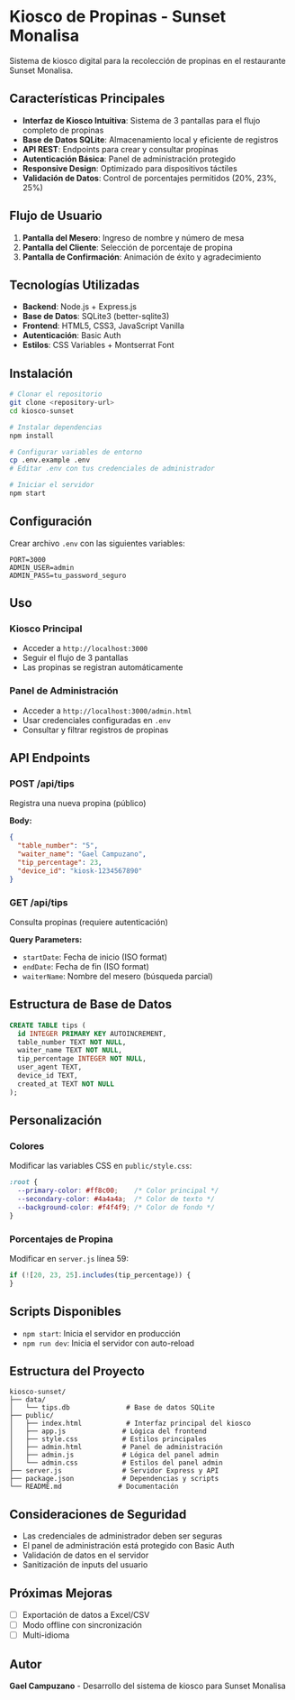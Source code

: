 # Kiosco de Propinas - Sunset Monalisa

Sistema de kiosco digital para la recolección de propinas en el restaurante Sunset Monalisa.

## Características Principales

- **Interfaz de Kiosco Intuitiva**: Sistema de 3 pantallas para el flujo completo de propinas
- **Base de Datos SQLite**: Almacenamiento local y eficiente de registros
- **API REST**: Endpoints para crear y consultar propinas
- **Autenticación Básica**: Panel de administración protegido
- **Responsive Design**: Optimizado para dispositivos táctiles
- **Validación de Datos**: Control de porcentajes permitidos (20%, 23%, 25%)

## Flujo de Usuario

1. **Pantalla del Mesero**: Ingreso de nombre y número de mesa
2. **Pantalla del Cliente**: Selección de porcentaje de propina
3. **Pantalla de Confirmación**: Animación de éxito y agradecimiento

## Tecnologías Utilizadas

- **Backend**: Node.js + Express.js
- **Base de Datos**: SQLite3 (better-sqlite3)
- **Frontend**: HTML5, CSS3, JavaScript Vanilla
- **Autenticación**: Basic Auth
- **Estilos**: CSS Variables + Montserrat Font

## Instalación

```bash
# Clonar el repositorio
git clone <repository-url>
cd kiosco-sunset

# Instalar dependencias
npm install

# Configurar variables de entorno
cp .env.example .env
# Editar .env con tus credenciales de administrador

# Iniciar el servidor
npm start
```

## Configuración

Crear archivo `.env` con las siguientes variables:

```env
PORT=3000
ADMIN_USER=admin
ADMIN_PASS=tu_password_seguro
```

## Uso

### Kiosco Principal
- Acceder a `http://localhost:3000`
- Seguir el flujo de 3 pantallas
- Las propinas se registran automáticamente

### Panel de Administración
- Acceder a `http://localhost:3000/admin.html`
- Usar credenciales configuradas en `.env`
- Consultar y filtrar registros de propinas

## API Endpoints

### POST /api/tips
Registra una nueva propina (público)

**Body:**
```json
{
  "table_number": "5",
  "waiter_name": "Gael Campuzano",
  "tip_percentage": 23,
  "device_id": "kiosk-1234567890"
}
```

### GET /api/tips
Consulta propinas (requiere autenticación)

**Query Parameters:**
- `startDate`: Fecha de inicio (ISO format)
- `endDate`: Fecha de fin (ISO format)
- `waiterName`: Nombre del mesero (búsqueda parcial)

## Estructura de Base de Datos

```sql
CREATE TABLE tips (
  id INTEGER PRIMARY KEY AUTOINCREMENT,
  table_number TEXT NOT NULL,
  waiter_name TEXT NOT NULL,
  tip_percentage INTEGER NOT NULL,
  user_agent TEXT,
  device_id TEXT,
  created_at TEXT NOT NULL
);
```

## Personalización

### Colores
Modificar las variables CSS en `public/style.css`:
```css
:root {
  --primary-color: #ff8c00;    /* Color principal */
  --secondary-color: #4a4a4a;  /* Color de texto */
  --background-color: #f4f4f9; /* Color de fondo */
}
```

### Porcentajes de Propina
Modificar en `server.js` línea 59:
```javascript
if (![20, 23, 25].includes(tip_percentage)) {
}
```

## Scripts Disponibles

- `npm start`: Inicia el servidor en producción
- `npm run dev`: Inicia el servidor con auto-reload

## Estructura del Proyecto

```
kiosco-sunset/
├── data/
│   └── tips.db              # Base de datos SQLite
├── public/
│   ├── index.html           # Interfaz principal del kiosco
│   ├── app.js              # Lógica del frontend
│   ├── style.css           # Estilos principales
│   ├── admin.html          # Panel de administración
│   ├── admin.js            # Lógica del panel admin
│   └── admin.css           # Estilos del panel admin
├── server.js               # Servidor Express y API
├── package.json            # Dependencias y scripts
└── README.md              # Documentación
```

## Consideraciones de Seguridad

- Las credenciales de administrador deben ser seguras
- El panel de administración está protegido con Basic Auth
- Validación de datos en el servidor
- Sanitización de inputs del usuario

## Próximas Mejoras

- [ ] Exportación de datos a Excel/CSV
- [ ] Modo offline con sincronización
- [ ] Multi-idioma

## Autor

**Gael Campuzano** - Desarrollo del sistema de kiosco para Sunset Monalisa
